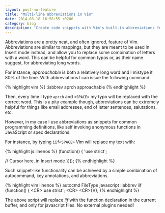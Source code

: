 ```yaml
---
layout: post-no-feature
title: "Multi-line abbreviations in Vim"
date: 2014-08-18 16:58:55 +0200
category: blog
description: "Create code snippets with Vim's built-in abbreviations feature."
---
```


Abbreviations are a pretty neat, and often ignored, feature of Vim. Abbreviations are similar to mappings, but they are meant to be used in Insert mode instead, and allow you to replace some combination of letters with a word. This can be helpful for common typos or, as their name suggest, for abbreviating long words.

For instance, _approachable_ is both a relatively long word and I mistype it 80% of the time. With abbreviations I can issue the following command:

{% highlight vim %}
:iabbrev aprch approachable
{% endhighlight %}

Then, every time I type ``aprch`` and ``<SPACE>`` my typo will be replaced with the correct word. This is a pity example though, abbreviations can be extremely helpful for things like email addresses, end of letter sentences, salutations, etc.

However, in my case I use abbreviations as snippets for common programming definitions, like self invoking anonymous functions in JavaScript or spec declarations.

For instance, by typing ``iif<SPACE>`` Vim will replace my text with:

{% highlight js linenos %}
(function() {
  'use strict';

  // Cursor here, in Insert mode
})();
{% endhighlight %}

Such snippet-like functionality can be achieved by a simple combination of autocommand, key annotations, and abbreviations.

{% highlight vim linenos %}
autocmd FileType javascript :iabbrev <buffer> iif (function() {
      \<CR>'use strict';
      \<CR>
      \<CR>})();<ESC><s-O>
{% endhighlight %}

The above script will replace _iif_ with the function declaration in the current buffer, and only for javascript files. No external plugins needed!
